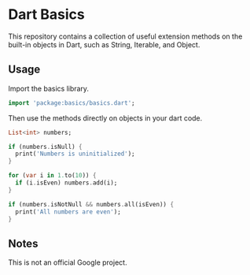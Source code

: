 # Dart Basics

This repository contains a collection of useful extension methods on the
built-in objects in Dart, such as String, Iterable, and Object.

## Usage
Import the basics library.

```dart
import 'package:basics/basics.dart';
```

Then use the methods directly on objects in your dart code.

```dart
List<int> numbers;

if (numbers.isNull) {
  print('Numbers is uninitialized');
}

for (var i in 1.to(10)) {
  if (i.isEven) numbers.add(i);
}

if (numbers.isNotNull && numbers.all(isEven)) {
  print('All numbers are even');
}
```

## Notes
This is not an official Google project.

